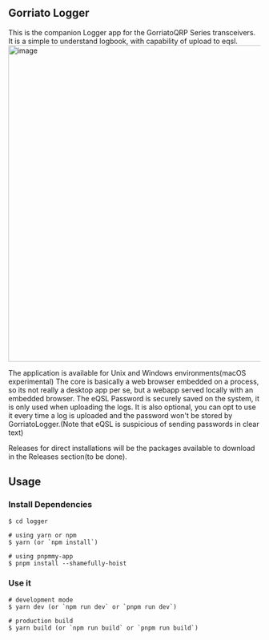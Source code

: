 ## Gorriato Logger
This is the companion Logger app for the GorriatoQRP Series transceivers.
It is a simple to understand logbook, with capability of upload to eqsl.
<img width="1004" height="632" alt="image" src="https://github.com/user-attachments/assets/5507379e-00fd-4e4e-8556-9a3d178d1560" />

The application is available for Unix and Windows environments(macOS experimental)
The core is basically a web browser embedded on a process, so its not really a desktop app per se, but a webapp served locally with an embedded browser.
The eQSL Password is securely saved on the system, it is only used when uploading the logs. It is also optional, you can opt to use it every time 
a log is uploaded and the password won't be stored by GorriatoLogger.(Note that eQSL is suspicious of sending passwords in clear text)

Releases for direct installations will be the packages available to download in the Releases section(to be done).

## Usage
### Install Dependencies

```
$ cd logger

# using yarn or npm
$ yarn (or `npm install`)

# using pnpmmy-app
$ pnpm install --shamefully-hoist
```

### Use it

```
# development mode
$ yarn dev (or `npm run dev` or `pnpm run dev`)

# production build
$ yarn build (or `npm run build` or `pnpm run build`)
```

